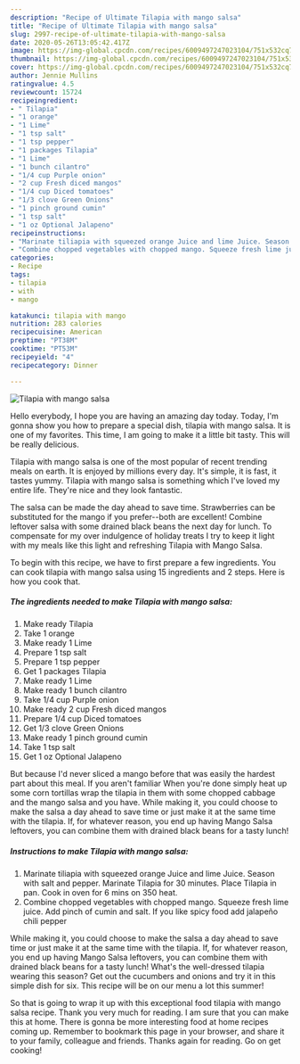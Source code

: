 ```yaml
---
description: "Recipe of Ultimate Tilapia with mango salsa"
title: "Recipe of Ultimate Tilapia with mango salsa"
slug: 2997-recipe-of-ultimate-tilapia-with-mango-salsa
date: 2020-05-26T13:05:42.417Z
image: https://img-global.cpcdn.com/recipes/6009497247023104/751x532cq70/tilapia-with-mango-salsa-recipe-main-photo.jpg
thumbnail: https://img-global.cpcdn.com/recipes/6009497247023104/751x532cq70/tilapia-with-mango-salsa-recipe-main-photo.jpg
cover: https://img-global.cpcdn.com/recipes/6009497247023104/751x532cq70/tilapia-with-mango-salsa-recipe-main-photo.jpg
author: Jennie Mullins
ratingvalue: 4.5
reviewcount: 15724
recipeingredient:
- " Tilapia"
- "1 orange"
- "1 Lime"
- "1 tsp salt"
- "1 tsp pepper"
- "1 packages Tilapia"
- "1 Lime"
- "1 bunch cilantro"
- "1/4 cup Purple onion"
- "2 cup Fresh diced mangos"
- "1/4 cup Diced tomatoes"
- "1/3 clove Green Onions"
- "1 pinch ground cumin"
- "1 tsp salt"
- "1 oz Optional Jalapeno"
recipeinstructions:
- "Marinate tiliapia with squeezed orange Juice and lime Juice. Season with salt and pepper. Marinate Tilapia for 30 minutes. Place Tilapia in pan. Cook in oven for 6 mins on 350 heat."
- "Combine chopped vegetables with chopped mango. Squeeze fresh lime juice. Add pinch of cumin and salt. If you like spicy food add jalapeño chili pepper"
categories:
- Recipe
tags:
- tilapia
- with
- mango

katakunci: tilapia with mango 
nutrition: 283 calories
recipecuisine: American
preptime: "PT38M"
cooktime: "PT53M"
recipeyield: "4"
recipecategory: Dinner

---
```



![Tilapia with mango salsa](https://img-global.cpcdn.com/recipes/6009497247023104/751x532cq70/tilapia-with-mango-salsa-recipe-main-photo.jpg)

Hello everybody, I hope you are having an amazing day today. Today, I'm gonna show you how to prepare a special dish, tilapia with mango salsa. It is one of my favorites. This time, I am going to make it a little bit tasty. This will be really delicious.

Tilapia with mango salsa is one of the most popular of recent trending meals on earth. It is enjoyed by millions every day. It's simple, it is fast, it tastes yummy. Tilapia with mango salsa is something which I've loved my entire life. They're nice and they look fantastic.

The salsa can be made the day ahead to save time. Strawberries can be substituted for the mango if you prefer--both are excellent! Combine leftover salsa with some drained black beans the next day for lunch. To compensate for my over indulgence of holiday treats I try to keep it light with my meals like this light and refreshing Tilapia with Mango Salsa.


To begin with this recipe, we have to first prepare a few ingredients. You can cook tilapia with mango salsa using 15 ingredients and 2 steps. Here is how you cook that.

<!--inarticleads1-->

##### The ingredients needed to make Tilapia with mango salsa:

1. Make ready  Tilapia
1. Take 1 orange
1. Make ready 1 Lime
1. Prepare 1 tsp salt
1. Prepare 1 tsp pepper
1. Get 1 packages Tilapia
1. Make ready 1 Lime
1. Make ready 1 bunch cilantro
1. Take 1/4 cup Purple onion
1. Make ready 2 cup Fresh diced mangos
1. Prepare 1/4 cup Diced tomatoes
1. Get 1/3 clove Green Onions
1. Make ready 1 pinch ground cumin
1. Take 1 tsp salt
1. Get 1 oz Optional Jalapeno


But because I&#39;d never sliced a mango before that was easily the hardest part about this meal. If you aren&#39;t familiar When you&#39;re done simply heat up some corn tortillas wrap the tilapia in them with some chopped cabbage and the mango salsa and you have. While making it, you could choose to make the salsa a day ahead to save time or just make it at the same time with the tilapia. If, for whatever reason, you end up having Mango Salsa leftovers, you can combine them with drained black beans for a tasty lunch! 

<!--inarticleads2-->

##### Instructions to make Tilapia with mango salsa:

1. Marinate tiliapia with squeezed orange Juice and lime Juice. Season with salt and pepper. Marinate Tilapia for 30 minutes. Place Tilapia in pan. Cook in oven for 6 mins on 350 heat.
1. Combine chopped vegetables with chopped mango. Squeeze fresh lime juice. Add pinch of cumin and salt. If you like spicy food add jalapeño chili pepper


While making it, you could choose to make the salsa a day ahead to save time or just make it at the same time with the tilapia. If, for whatever reason, you end up having Mango Salsa leftovers, you can combine them with drained black beans for a tasty lunch! What&#39;s the well-dressed tilapia wearing this season? Get out the cucumbers and onions and try it in this simple dish for six. This recipe will be on our menu a lot this summer! 

So that is going to wrap it up with this exceptional food tilapia with mango salsa recipe. Thank you very much for reading. I am sure that you can make this at home. There is gonna be more interesting food at home recipes coming up. Remember to bookmark this page in your browser, and share it to your family, colleague and friends. Thanks again for reading. Go on get cooking!
